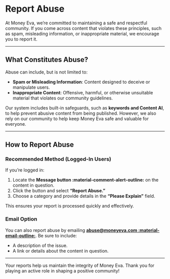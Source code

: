 # Report Abuse

At Money Eva, we’re committed to maintaining a safe and respectful community. If you come across content that violates these principles, such as spam, misleading information, or inappropriate material, we encourage you to report it.

---

## What Constitutes Abuse?
Abuse can include, but is not limited to:

- **Spam or Misleading Information**: Content designed to deceive or manipulate users.
- **Inappropriate Content**: Offensive, harmful, or otherwise unsuitable material that violates our community guidelines.  

Our system includes built-in safeguards, such as **keywords and Content AI**, to help prevent abusive content from being published. However, we also rely on our community to help keep Money Eva safe and valuable for everyone.

---

## How to Report Abuse

### Recommended Method (Logged-In Users)

If you’re logged in:

1. Locate the **Message button :material-comment-alert-outline:** on the content in question.
2. Click the button and select **“Report Abuse.”**
3. Choose a category and provide details in the **“Please Explain”** field.  

This ensures your report is processed quickly and effectively.

### Email Option

You can also report abuse by emailing **[abuse@moneyeva.com :material-email-outline:](mailto:abuse@moneyeva.com)**. Be sure to include:

- A description of the issue.
- A link or details about the content in question.

---

Your reports help us maintain the integrity of Money Eva. Thank you for playing an active role in shaping a positive community!
